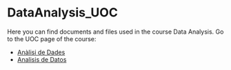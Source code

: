 # DataAnalysis_UOC

Here you can find documents and files used in the course Data Analysis. Go to the UOC page of the course:
- [Anàlisi de Dades](http://cv.uoc.edu/tren/trenacc/web/GAT_EXP.PLANDOCENTE?any_academico=20212&cod_asignatura=20.419&idioma=CAT&pagina=PD_PREV_SECRE&cache=S)
- [Analisis de Datos](http://cv.uoc.edu/tren/trenacc/web/GAT_EXP.PLANDOCENTE?any_academico=20212&cod_asignatura=20.619&idioma=CAS&pagina=PD_PREV_SECRE&cache=S)